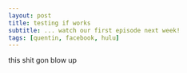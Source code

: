 ```yaml
---
layout: post
title: testing if works
subtitle: ... watch our first episode next week!
tags: [quentin, facebook, hulu]
---
```


this shit gon blow up
